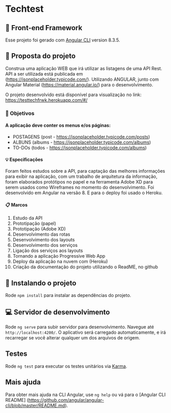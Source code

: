 # Techtest 
## :pushpin: Front-end Framework

Esse projeto foi gerado com [Angular CLI](https://github.com/angular/angular-cli) version 8.3.5.

## :loudspeaker: Proposta do projeto

Construa uma aplicação WEB que irá utilizar as listagens de uma API Rest.
API a ser utilizada está publicada em (https://jsonplaceholder.typicode.com/).
Utilizando ANGULAR, junto com Angular Material (https://material.angular.io/) para o desenvolvimento. 

O projeto desenvolvido está disponível para visualização no link:
https://testtechfrwk.herokuapp.com/#/ 

### :dart: Objetivos
#### A aplicação deve conter os menus e/os páginas:

- POSTAGENS (post - https://jsonplaceholder.typicode.com/posts) 
 - ALBUNS (albums - https://jsonplaceholder.typicode.com/albums)
 - TO-DOs (todos - https://jsonplaceholder.typicode.com/albums)

#### :bulb: Especificações

Foram feitos estudos sobre a API, para captação das melhores informações para exibir na aplicação, com um trabalho de arquitetura da informação, foram elaborados protótipos no papel e na ferramenta Adobe XD para serem usados como Wireframes no momento do desenvolvimento. Foi desenvolvido em Angular na versão 8. E para o deploy foi usado o Heroku.

#### :clipboard: Marcos
1. Estudo da API
2. Prototipação (papel)
3. Prototipação (Adobe XD)
4. Desenvolvimento das rotas
5. Desenvolvimento dos layouts
6. Desenvolvimento dos serviços
7. Ligação dos serviços aos layouts
8. Tornando a aplicação Progressive Web App
9. Deploy da aplicação na nuvem com (Heroku)
10. Criação da documentação do projeto utilizando o ReadME, no github


## :rocket: Instalando o projeto

Rode `npm install` para instalar as dependências do projeto.

## :computer: Servidor de desenvolvimento

Rode `ng serve` para subir servidor para desenvolvimento. 
Navegue até `http://localhost:4200/`. 
O aplicativo será carregado automaticamente, e irá recarregar se você alterar qualquer um dos arquivos de origem.

## Testes

Rode `ng test` para executar os testes unitários via [Karma](https://karma-runner.github.io).

## Mais ajuda

Para obter mais ajuda na CLI Angular, use `ng help` ou vá para o [Angular CLI README] (https://github.com/angular/angular-cli/blob/master/README.md).
